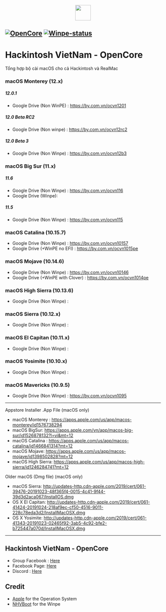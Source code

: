 <p align="center">
	<img src="https://user-images.githubusercontent.com/54585187/126868035-43c8b9e5-328d-4dd5-81ea-bd2e6734f754.png" width="50" />
</p>

[![OpenCore](https://img.shields.io/badge/OpenCore-0.7.4-blue)](https://github.com/acidanthera/OpenCorePkg)
[![Winpe-status](https://img.shields.io/badge/WinPE_NHVBOOT-Yes-blueviolet)](https://nhvboot.com)
-----

# Hackintosh VietNam - OpenCore
Tổng hợp bộ cài macOS cho cả Hackintosh và RealMac

### macOS Monterey (12.x)
##### 12.0.1
- Google Drive (Non WinPE) : https://by.com.vn/ocvn1201
##### 12.0 Beta RC2
- Google Drive (Non winpe) : https://by.com.vn/ocvn12rc2
##### 12.0 Beta 3
- Google Drive (Non Winpe) : https://by.com.vn/ocvn12b3

### macOS Big Sur (11.x)
##### 11.6
- Google Drive (Non Winpe) : https://by.com.vn/ocvn116
- Google Drive (Winpe): 
##### 11.5
- Google Drive (Non Winpe) : https://by.com.vn/ocvn115

### macOS Catalina (10.15.7)

- Google Drive (Non Winpe) : https://by.com.vn/ocvn10157
- Google Drive (+WinPE no EFI) : https://by.com.vn/ocvn1015pe

### macOS Mojave (10.14.6)

- Google Drive (Non Winpe) : https://by.com.vn/ocvn10146
- Google Drive (+WinPE with Clover) : https://by.com.vn/ocvn1014pe

### macOS High Sierra (10.13.6)

- Google Drive (Non Winpe) : 

### macOS Sierra (10.12.x)

- Google Drive (Non Winpe) :

### macOS El Capitan (10.11.x)

- Google Drive (Non Winpe) :

### macOS Yosimite (10.10.x)

- Google Drive (Non Winpe) :

### macOS Mavericks (10.9.5)

- Google Drive (Non Winpe) : https://by.com.vn/ocvn1095


-----
Appstore Installer .App File (macOS only)
- macOS Monterey : https://apps.apple.com/us/app/macos-monterey/id1576738294
- macOS BigSur: https://apps.apple.com/vn/app/macos-big-sur/id1526878132?l=vi&mt=12
- macOS Catalina : https://apps.apple.com/us/app/macos-catalina/id1466841314?mt=12
- macOS Mojave: https://apps.apple.com/us/app/macos-mojave/id1398502828?mt=12
- macOS High Sierra: https://apps.apple.com/us/app/macos-high-sierra/id1246284741?mt=12

Older macOS (Dmg file) (macOS only)
- macOS Sierra: http://updates-http.cdn-apple.com/2019/cert/061-39476-20191023-48f365f4-0015-4c41-9f44-39d3d2aca067/InstallOS.dmg
- OS X El Capitan: http://updates-http.cdn-apple.com/2019/cert/061-41424-20191024-218af9ec-cf50-4516-9011-228c78eda3d2/InstallMacOSX.dmg
- OS X Yosimite: http://updates-http.cdn-apple.com/2019/cert/061-41343-20191023-02465f92-3ab5-4c92-bfe2-b725447a070d/InstallMacOSX.dmg

-----
## Hackintosh VietNam - OpenCore

- Group Facebook : [Here](https://www.facebook.com/groups/hackintosh.vietnam)
- Facebook Page: [Here](https://www.facebook.com/Hackskintosh)
- Discord : [Here](https://discord.com/invite/ax5Ty35fAC?fbclid=IwAR3F_JSYFBocktwZNHGfbwR7fRm1D-X8WQBNDS9s-eqPELKz0qVnm1T-NmM)

## Credit
- [Apple](https://www.apple.com "Apple") for the Operation System
- [NHVBoot](https://nhvboot.com) for the Winpe
